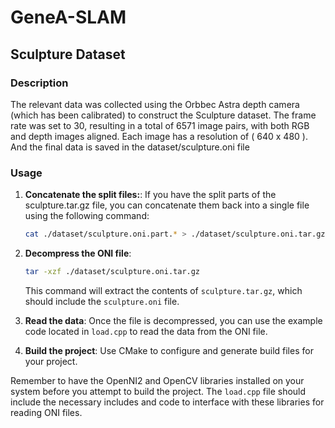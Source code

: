 # GeneA-SLAM

## Sculpture Dataset

### Description
The relevant data was collected using the Orbbec Astra depth camera (which has been calibrated) to construct the Sculpture dataset. The frame rate was set to 30, resulting in a total of 6571 image pairs, with both RGB and depth images aligned. Each image has a resolution of ( 640 x 480 ). And the final data is saved in the dataset/sculpture.oni file

### Usage
1. **Concatenate the split files:**:
   If you have the split parts of the sculpture.tar.gz file, you can concatenate them back into a single file using the following command:
   ```bash
   cat ./dataset/sculpture.oni.part.* > ./dataset/sculpture.oni.tar.gz
   ```
1. **Decompress the ONI file**:
   ```bash
   tar -xzf ./dataset/sculpture.oni.tar.gz
   ```
   This command will extract the contents of `sculpture.tar.gz`, which should include the `sculpture.oni` file.

2. **Read the data**:
   Once the file is decompressed, you can use the example code located in `load.cpp` to read the data from the ONI file.

3. **Build the project**:
   Use CMake to configure and generate build files for your project.

Remember to have the OpenNI2 and OpenCV libraries installed on your system before you attempt to build the project. The `load.cpp` file should include the necessary includes and code to interface with these libraries for reading ONI files.
